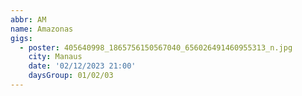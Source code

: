 ```yaml
---
abbr: AM
name: Amazonas
gigs:
  - poster: 405640998_1865756150567040_656026491460955313_n.jpg
    city: Manaus
    date: '02/12/2023 21:00'
    daysGroup: 01/02/03
---
```


